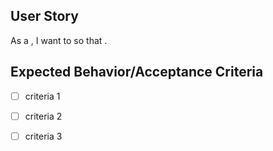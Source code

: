 ## User Story
As a <user type>, I want to <task> so that
<goal>.

## Expected Behavior/Acceptance Criteria
- [ ] criteria 1
- [ ] criteria 2
- [ ] criteria 3

